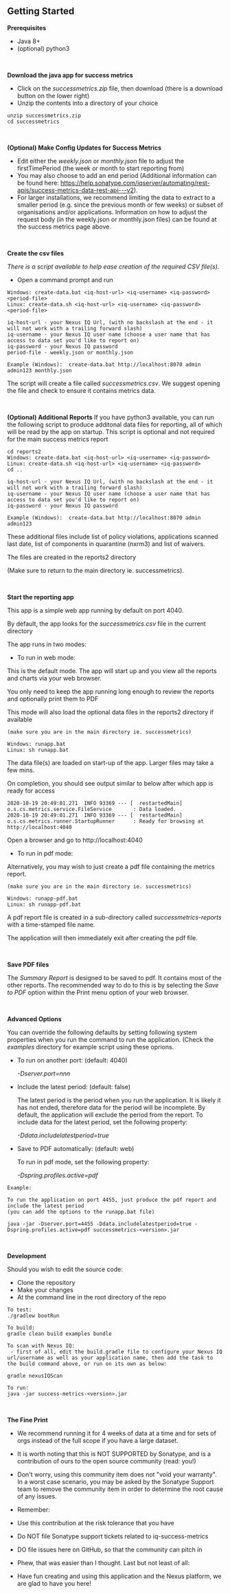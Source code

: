 
## Getting Started

**Prerequisites**
  * Java 8+
  * (optional) python3  

&nbsp;
&nbsp;

**Download the java app for success metrics**
  * Click on the *successmetrics.zip* file, then download (there is a download button on the lower right)
  * Unzip the contents into a directory of your choice

```
unzip successmetrics.zip
cd successmetrics
```

&nbsp;
&nbsp;

**(Optional) Make Config Updates for Success Metrics**

 * Edit either the *weekly.json* or *monthly.json* file to adjust the firstTimePeriod (the week or month to start reporting from) 
 * You may also choose to add an end period (Additional information can be found here: https://help.sonatype.com/iqserver/automating/rest-apis/success-metrics-data-rest-api---v2).
 * For larger installations, we recommend limiting the data to extract to a smaller period (e.g. since the previous month or few weeks) or subset of organisations and/or applications. Information on how to adjust the request body (in the weekly.json or monthly.json files) can be found at the success metrics page above.

&nbsp;
&nbsp;

**Create the csv files**

*There is a script available to help ease creation of the required CSV file(s).*
 
 * Open a command prompt and run 

```
Windows: create-data.bat <iq-host-url> <iq-username> <iq-password> <period-file>
Linux: create-data.sh <iq-host-url> <iq-username> <iq-password> <period-file>

iq-host-url - your Nexus IQ Url, (with no backslash at the end - it will not work with a trailing forward slash)
iq-username - your Nexus IQ user name (choose a user name that has access to data set you'd like to report on)
iq-password - your Nexus IQ password
period-file - weekly.json or monthly.json

Example (Windows):  create-data.bat http://localhost:8070 admin admin123 monthly.json
```

The script will create a file called *successmetrics.csv*. We suggest opening the file and check to ensure it contains metrics data.

&nbsp;

**(Optional) Additional Reports**
If you have python3 available, you can run the following script to produce additonal data files for reporting, all of which will be read by the app on startup.
This script is optional and not required for the main success metrics report
```
cd reports2
Windows: create-data.bat <iq-host-url> <iq-username> <iq-password>
Linux: create-data.sh <iq-host-url> <iq-username> <iq-password>
cd ..

iq-host-url - your Nexus IQ Url, (with no backslash at the end - it will not work with a trailing forward slash)
iq-username - your Nexus IQ user name (choose a user name that has access to data set you'd like to report on)
iq-password - your Nexus IQ password

Example (Windows):  create-data.bat http://localhost:8070 admin admin123
```

These additional files include list of policy violations, applications scanned last date, list of components in quarantine (nxrm3) and list of waivers.

The files are created in the reports2 directory

(Make sure to return to the main directory ie. successmetrics).

&nbsp;
&nbsp;

**Start the reporting app**
   
   This app is a simple web app running by default on port 4040. 
   
   By default, the app looks for the *successmetrics.csv* file in the current directory 

   The app runs in two modes:
   
   * To run in web mode:
   
   This is the default mode. The app will start up and you view all the reports and charts via your web browser.
   
   You only need to keep the app running long enough to review the reports and optionally print them to PDF
   
   This mode will also load the optional data files in the reports2 directory if available
   
```
(make sure you are in the main directory ie. successmetrics)

Windows: runapp.bat 
Linux: sh runapp.bat
```

The data file(s) are loaded on start-up of the app. Larger files may take a few mins.

On completion, you should see output similar to below after which app is ready for access

```
2020-10-19 20:49:01.271  INFO 93369 --- [  restartedMain] o.s.cs.metrics.service.FileService       : Data loaded.
2020-10-19 20:49:01.271  INFO 93369 --- [  restartedMain] o.s.cs.metrics.runner.StartupRunner      : Ready for browsing at http://localhost:4040
```

Open a browser and go to http://localhost:4040


* To run in pdf mode:
   
Alternatively, you may wish to just create a pdf file containing the metrics report. 

```
(make sure you are in the main directory ie. successmetrics)

Windows: runapp-pdf.bat 
Linux: sh runapp-pdf.bat
```

A pdf report file is created in a sub-directory called *successmetrics-reports* with a time-stamped file name. 

The application will then immediately exit after creating the pdf file. 

&nbsp;
&nbsp;

**Save PDF files**

The *Summary Report* is designed to be saved to pdf. It contains most of the other reports. The recommended way to do to this is by selecting the *Save to PDF* option within the Print menu option of your web browser.

&nbsp;
&nbsp;

**Advanced Options**

You can override the following defaults by setting following system properties when you run the command to run the application.
(Check the *examples* directory for example script using these oprions.

  * To run on another port: (default: 4040) 

    *-Dserver.port=nnn*

  * Include the latest period: (default: false) 

    The latest period is the period when you run the application. It is likely it has not ended, therefore data for the period will be incomplete.
    By default, the application will exclude the period from the report. 
    To include data for the latest period, set the following property:

    *-Ddata.includelatestperiod=true*

  * Save to PDF automatically: (default: web) 

    To run in pdf mode, set the following property:

    *-Dspring.profiles.active=pdf*

```
Example: 

To run the application on port 4455, just produce the pdf report and include the latest period
(you can add the options to the runapp.bat file)

java -jar -Dserver.port=4455 -Ddata.includelatestperiod=true -Dspring.profiles.active=pdf successmetrics-<version>.jar
```

&nbsp;
&nbsp;

**Development**

Should you wish to edit the source code: 

  * Clone the repository
  * Make your changes
  * At the command line in the root directory of the repo

```
To test:
./gradlew bootRun

To build:
gradle clean build examples bundle

To scan with Nexus IQ:
 - first of all, edit the build.gradle file to configure your Nexus IQ url/username as well as your application name, then add the task to the build command above, or run on its own as below:
 
gradle nexusIQScan

To run:
java -jar success-metrics-<version>.jar
```

&nbsp;
&nbsp;
&nbsp;

**The Fine Print**
* We recommend running it for 4 weeks of data at a time and for sets of orgs instead of the full scope if you have a large dataset.
* It is worth noting that this is NOT SUPPORTED by Sonatype, and is a contribution of ours to the open source community (read: you!)

* Don't worry, using this community item does not "void your warranty". In a worst case scenario, you may be asked by the Sonatype Support team to remove the community item in order to determine the root cause of any issues.

* Remember:

* Use this contribution at the risk tolerance that you have
* Do NOT file Sonatype support tickets related to iq-success-metrics
* DO file issues here on GitHub, so that the community can pitch in
* Phew, that was easier than I thought. Last but not least of all:

* Have fun creating and using this application and the Nexus platform, we are glad to have you here!
